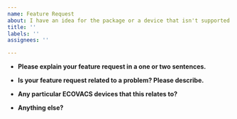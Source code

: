 ```yaml
---
name: Feature Request
about: I have an idea for the package or a device that isn't supported.
title: ''
labels: ''
assignees: ''

---
```


* **Please explain your feature request in a one or two sentences.**



* **Is your feature request related to a problem? Please describe.**



* **Any particular ECOVACS devices that this relates to?**



* **Anything else?**


